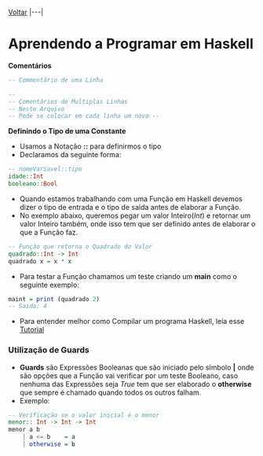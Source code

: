 [Voltar](README.md)
|---|

# Aprendendo a Programar em Haskell


**Comentários**

```hs
-- Commentário de uma Linha
```

```hs
--
-- Comentários de Multiplas Linhas
-- Neste Arquivo
-- Pode se colocar em cada linha um novo --
```

**Definindo o Tipo de uma Constante**

* Usamos a Notação **::** para definirmos o tipo
* Declaramos da seguinte forma:

```hs
-- nomeVariavel::tipo
idade::Int
booleano::Bool
```

* Quando estamos trabalhando com uma Função em Haskell devemos dizer o tipo de entrada e o tipo de saida antes de elaborar a Função.
* No exemplo abaixo, queremos pegar um valor Inteiro(_Int_) e retornar um valor Inteiro também, onde isso tem que ser definido antes de elaborar o que a Função faz.

```hs
-- Função que retorna o Quadrado do Valor
quadrado::Int -> Int
quadrado x = x * x
```
* Para testar a Função chamamos um teste criando um **main** como o seguinte exemplo:

```hs
maint = print (quadrado 2)
-- Saida: 4
```

* Para entender melhor como Compilar um programa Haskell, leia esse [Tutorial](Como_Compilar.md)

### Utilização de Guards

* **Guards** são Expressões Booleanas que são iniciado pelo símbolo **|** onde são opções que a Função vai verificar por um teste Booleano, caso nenhuma das Expressões seja _True_ tem que ser elaborado o **otherwise** que sempre é chamado quando todos os outros falham.
* Exemplo:

```hs
-- Verificação se o valor inicial é o menor
menor:: Int -> Int -> Int
menor a b 
    | a <= b    = a
    | otherwise = b
```

